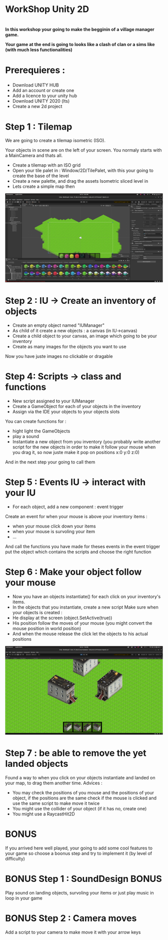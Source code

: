 # WorkShop Unity 2D <h1>
<h4>
 In this workshop your going to make the begginin of a village manager game.

Your game at the end is going to looks like a clash of clan or a sims like (with much less functionalities)

# Prerequieres : <h3>
  - Download UNITY HUB
  - Add an account or create one
  - Add a licence to your unity hub
  - Download UNITY 2020 (lts)
  - Create a new 2d project
#
# Step 1 : Tilemap

 We are going to create a tilemap isometric (ISO).

Your objects in scene are on the left of your screen. You normaly starts with a MainCamera and thats all.

 - Create a tilemap with an ISO grid
 - Open your tile palet in : Window/2D/TilePalet, with this your going to create the base of the level
 - Create a new palette, and drag the assets Isometric sliced level in
 - Lets create a simple map then
 
![alt text](https://github.com/gabriel654165/WorkshopUnity2D/blob/master/images/Screenshot%20from%202021-10-13%2020-51-11.png)

# Step 2 : IU -> Create an inventory of objects

- Create an empty object named "IUManager"
- As child of it create a new objects : a canvas (in IU->canvas)
- Create a child object to your canvas, an image which going to be your inventory
- Create as many images for the objects you want to use

Now you have juste images no clickable or dragable

# Step 4: Scripts -> class and functions

 - New script assigned to your IUManager
 - Create a GameObject for each of your objects in the inventory
 - Assign via the IDE your objects to your objects slots

You can create functions for : 
 - hight light the GameObjects 
 - play a sound
 - Instantiate a new object from you inventory (you probably write another script for the new objects in order to make it follow your mouse when you drag it, so now juste make it pop on positions x:0 y:0 z:0)
 
And in the next step your going to call them

# Step 5 : Events IU -> interact with your IU

 - For each object, add a new component : event trigger

Create an event for when your mouse is above your inventory items : 
 - when your mouse click down your items
 - when your mouse is survoling your item
 - ...

And call the functions you have made for theses events in the event trigger put the object which contains the scripts and choose the right function

# Step 6 : Make your object follow your mouse

 - Now you have an objects instantiate() for each click on your inventory's items.
 - In the objects that you instantiate, create a new script
Make sure when your objects is created :
 - He display at the screen (object.SetActive(true))
 - His position follow the moves of your mouse (you might convert the mouse position in world position)
 - And when the mouse release the click let the objects to his actual positions

![alt text](https://github.com/gabriel654165/WorkshopUnity2D/blob/master/images/Screenshot%20from%202021-10-22%2019-59-48.png)

# Step 7 : be able to remove the yet landed objects
Found a way to when you click on your objects instantiate and landed on your map, to drag them another time.
Advices : 
- You may check the positions of you mouse and the positions of your object, if the positions are the same check if the mouse is clicked and use the same script to make move it twice
- You might use the collider of your object (if it has no, create one)
- You might use a RaycastHit2D

# BONUS

If you arrived here well played, your going to add some cool features to your game so choose a boonus step and try to implement it (by level of difficulty)

# BONUS Step 1 : SoundDesign BONUS
Play sound on landing objects, survoling your items or just play music in loop in your game

# BONUS Step 2 : Camera moves
Add a script to your camera to make move it with your arrow keys